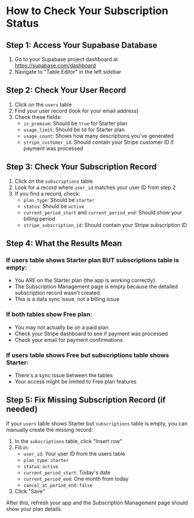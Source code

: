 # How to Check Your Subscription Status

## Step 1: Access Your Supabase Database
1. Go to your Supabase project dashboard at https://supabase.com/dashboard
2. Navigate to "Table Editor" in the left sidebar

## Step 2: Check Your User Record
1. Click on the `users` table
2. Find your user record (look for your email address)
3. Check these fields:
   - `is_premium`: Should be `true` for Starter plan
   - `usage_limit`: Should be `50` for Starter plan
   - `usage_count`: Shows how many descriptions you've generated
   - `stripe_customer_id`: Should contain your Stripe customer ID if payment was processed

## Step 3: Check Your Subscription Record
1. Click on the `subscriptions` table
2. Look for a record where `user_id` matches your user ID from step 2
3. If you find a record, check:
   - `plan_type`: Should be `starter`
   - `status`: Should be `active`
   - `current_period_start` and `current_period_end`: Should show your billing period
   - `stripe_subscription_id`: Should contain your Stripe subscription ID

## Step 4: What the Results Mean

### If users table shows Starter plan BUT subscriptions table is empty:
- You ARE on the Starter plan (the app is working correctly)
- The Subscription Management page is empty because the detailed subscription record wasn't created
- This is a data sync issue, not a billing issue

### If both tables show Free plan:
- You may not actually be on a paid plan
- Check your Stripe dashboard to see if payment was processed
- Check your email for payment confirmations

### If users table shows Free but subscriptions table shows Starter:
- There's a sync issue between the tables
- Your access might be limited to Free plan features

## Step 5: Fix Missing Subscription Record (if needed)
If your `users` table shows Starter but `subscriptions` table is empty, you can manually create the missing record:

1. In the `subscriptions` table, click "Insert row"
2. Fill in:
   - `user_id`: Your user ID from the users table
   - `plan_type`: `starter`
   - `status`: `active`
   - `current_period_start`: Today's date
   - `current_period_end`: One month from today
   - `cancel_at_period_end`: `false`
3. Click "Save"

After this, refresh your app and the Subscription Management page should show your plan details.